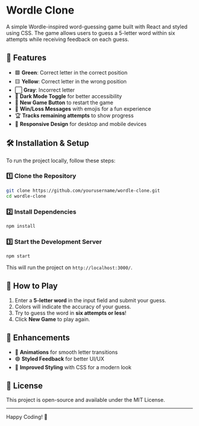 # Wordle Clone

A simple Wordle-inspired word-guessing game built with React and styled using CSS. The game allows users to guess a 5-letter word within six attempts while receiving feedback on each guess.

## 🚀 Features
- 🟩 **Green**: Correct letter in the correct position
- 🟨 **Yellow**: Correct letter in the wrong position
- ⬜ **Gray**: Incorrect letter
- 🌙 **Dark Mode Toggle** for better accessibility
- 🔄 **New Game Button** to restart the game
- 🎉 **Win/Loss Messages** with emojis for a fun experience
- 🏆 **Tracks remaining attempts** to show progress
- 📱 **Responsive Design** for desktop and mobile devices

## 🛠️ Installation & Setup
To run the project locally, follow these steps:

### 1️⃣ Clone the Repository
```sh
git clone https://github.com/yourusername/wordle-clone.git
cd wordle-clone
```

### 2️⃣ Install Dependencies
```sh
npm install
```

### 3️⃣ Start the Development Server
```sh
npm start
```
This will run the project on `http://localhost:3000/`.

## 📌 How to Play
1. Enter a **5-letter word** in the input field and submit your guess.
2. Colors will indicate the accuracy of your guess.
3. Try to guess the word in **six attempts or less**!
4. Click **New Game** to play again.

## 🎨 Enhancements
- 🏁 **Animations** for smooth letter transitions
- 🟢 **Styled Feedback** for better UI/UX
- 🎨 **Improved Styling** with CSS for a modern look
  

## 📜 License
This project is open-source and available under the MIT License.

---

Happy Coding! 🚀
